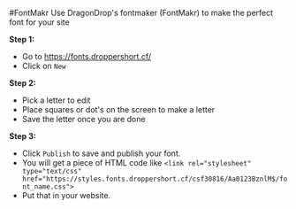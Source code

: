 #FontMakr
Use DragonDrop's fontmaker (FontMakr) to make the perfect font for your site

**Step 1:**
- Go to https://fonts.droppershort.cf/
- Click on `New`

**Step 2:**
- Pick a letter to edit
- Place squares or dot's on the screen to make a letter
- Save the letter once you are done

**Step 3:**
- Click `Publish` to save and publish your font.
- You will get a piece of HTML code like `<link rel="stylesheet" type="text/css" href="https://styles.fonts.droppershort.cf/csf30816/Aa0123BznlM$/font_name.css">`
- Put that in your website.
